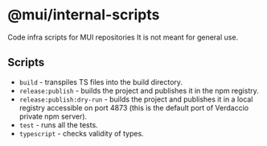 # @mui/internal-scripts

Code infra scripts for MUI repositories
It is not meant for general use.

## Scripts

* `build` - transpiles TS files into the build directory.
* `release:publish` - builds the project and publishes it in the npm registry.
* `release:publish:dry-run` - builds the project and publishes it in a local registry accessible on port 4873 (this is the default port of Verdaccio private npm server).
* `test` - runs all the tests.
* `typescript` - checks validity of types.
